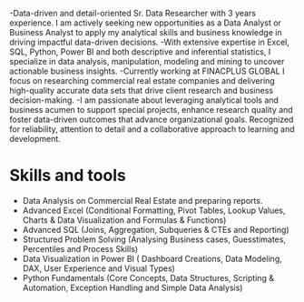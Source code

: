 -Data-driven and detail-oriented Sr. Data Researcher with 3 years experience. I am actively seeking new opportunities as a Data Analyst or Business Analyst to apply my analytical skills and business knowledge in driving impactful data-driven decisions.
-With extensive expertise in Excel, SQL, Python, Power BI and both descriptive and inferential statistics, I specialize in data analysis, manipulation, modeling and mining to uncover actionable business insights.
-Currently working at FINACPLUS GLOBAL I focus on researching commercial real estate companies and delivering high-quality accurate data sets that drive client research and business decision-making.
-I am passionate about leveraging analytical tools and business acumen to support special projects, enhance research quality and foster data-driven outcomes that advance organizational goals. Recognized for reliability, attention to detail and a collaborative approach to    learning and development.

# Skills and tools
- Data Analysis on Commercial Real Estate and preparing reports.
- Advanced Excel (Conditional Formatting, Pivot Tables, Lookup Values, Charts & Data Visualization and Formulas & Functions)
- Advanced SQL (Joins, Aggregation, Subqueries & CTEs and Reporting)
- Structured Problem Solving (Analysing Business cases, Guesstimates, Percentiles and Process Skills)
- Data Visualization in Power BI ( Dashboard Creations, Data Modeling, DAX, User Experience and Visual Types)
- Python Fundamentals (Core Concepts, Data Structures, Scripting & Automation, Exception Handling and Simple Data Analysis)
